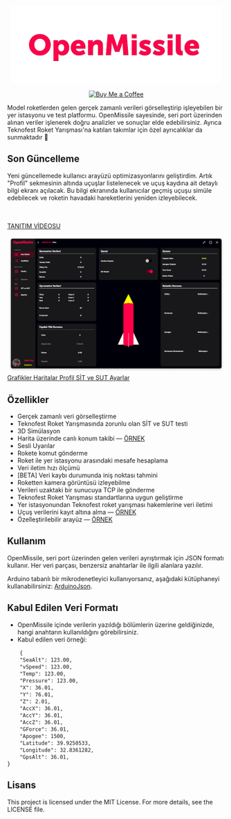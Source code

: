 <p align="center">
  <img src="https://github.com/ZaferKilic/OpenMissile/blob/main/Images/PngLogoText.png?raw=true" />
</p>


<p align="center">
  <a href="https://www.buymeacoffee.com/c9cwcg6kpjt" target="_blank">
    <img src="https://img.buymeacoffee.com/button-api/?text=Buy me a coffe&emoji=&slug=c9cwcg6kpjt&button_colour=FF5F5F&font_colour=ffffff&font_family=Cookie&outline_colour=000000&coffee_colour=FFDD00" alt="Buy Me a Coffee" />
  </a>
</p>

<span> Model roketlerden gelen gerçek zamanlı verileri görselleştirip işleyebilen bir yer istasyonu ve test platformu. OpenMissile sayesinde, seri port üzerinden alınan veriler işlenerek doğru analizler ve sonuçlar elde edebilirsiniz. Ayrıca Teknofest Roket Yarışması'na katılan takımlar için özel ayrıcalıklar da sunmaktadır 🚀

## Son Güncelleme
Yeni güncellemede kullanıcı arayüzü optimizasyonlarını geliştirdim. Artık "Profil" sekmesinin altında uçuşlar listelenecek ve uçuş kaydına ait detaylı bilgi ekranı açılacak. Bu bilgi ekranında kullanıcılar geçmiş uçuşu simüle edebilecek ve roketin havadaki hareketlerini yeniden izleyebilecek.

<br>
<br> <a href="https://vimeo.com/999917068?share=copy">TANITIM VİDEOSU</a></span>

![Ana Ekran](https://github.com/ZaferKilic/OpenMissile/blob/main/Images/ScreenShots/Main.png?raw=true)
<a href="https://github.com/ZaferKilic/OpenMissile/blob/main/Images/ScreenShots/Graphs.png"> Grafikler </a>
<a href="https://github.com/ZaferKilic/OpenMissile/blob/main/Images/ScreenShots/Maps.png"> Haritalar </a>
<a href="https://github.com/ZaferKilic/OpenMissile/blob/main/Images/ScreenShots/Profile.png"> Profil </a>
<a href="https://github.com/ZaferKilic/OpenMissile/blob/main/Images/ScreenShots/Test.png"> SİT ve SUT </a>
<a href="https://github.com/ZaferKilic/OpenMissile/blob/main/Images/ScreenShots/Settings.png"> Ayarlar </a>

## Özellikler
- Gerçek zamanlı veri görselleştirme
- Teknofest Roket Yarışmasında zorunlu olan SİT ve SUT testi
- 3D Simülasyon
- Harita üzerinde canlı konum takibi — <a href="https://github.com/ZaferKilic/OpenMissile/blob/main/Images/ScreenShots/Maps.png">ÖRNEK</a>
- Sesli Uyarılar
- Rokete komut gönderme
- Roket ile yer istasyonu arasındaki mesafe hesaplama
- Veri iletim hızı ölçümü
- [BETA] Veri kaybı durumunda iniş noktası tahmini
- Roketten kamera görüntüsü izleyebilme
- Verileri uzaktaki bir sunucuya TCP ile gönderme
- Teknofest Roket Yarışması standartlarına uygun geliştirme
- Yer istasyonundan Teknofest roket yarışması hakemlerine veri iletimi
- Uçuş verilerini kayıt altına alma — <a href="https://github.com/ZaferKilic/OpenMissile/blob/main/Images/ScreenShots/Profile.png">ÖRNEK</a>
- Özelleştirilebilir arayüz — <a href="https://github.com/ZaferKilic/OpenMissile/blob/main/Images/ScreenShots/Settings.png">ÖRNEK</a>

## Kullanım
OpenMissile, seri port üzerinden gelen verileri ayrıştırmak için JSON formatı kullanır. Her veri parçası, benzersiz anahtarlar ile ilgili alanlara yazılır.

Arduino tabanlı bir mikrodenetleyici kullanıyorsanız, aşağıdaki kütüphaneyi kullanabilirsiniz: <a href="https://github.com/bblanchon/ArduinoJson">ArduinoJson</a>.


## Kabul Edilen Veri Formatı
- OpenMissile içinde verilerin yazıldığı bölümlerin üzerine geldiğinizde, hangi anahtarın kullanıldığını görebilirsiniz.
- Kabul edilen veri örneği:



```
    {
    "SeaAlt": 123.00,
    "vSpeed": 123.00,
    "Temp": 123.00,
    "Pressure": 123.00,
    "X": 36.01,
    "Y": 76.01,
    "Z": 2.01,
    "AccX": 36.01,
    "AccY": 36.01,
    "AccZ": 36.01,
    "GForce": 36.01,
    "Apogee": 1500,
    "Latitude": 39.9250533,
    "Longitude": 32.8361282,
    "GpsAlt": 36.01,
}
```

## Lisans
This project is licensed under the MIT License. For more details, see the LICENSE file.
